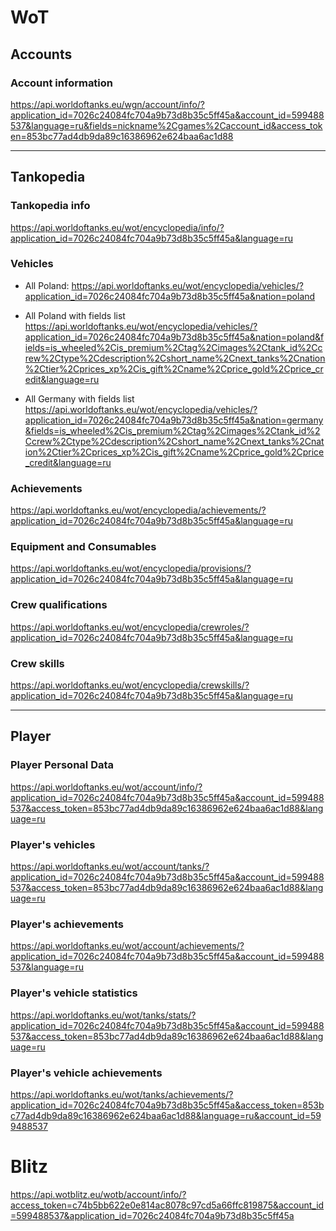 # WoT 

## Accounts

### Account information

https://api.worldoftanks.eu/wgn/account/info/?application_id=7026c24084fc704a9b73d8b35c5ff45a&account_id=599488537&language=ru&fields=nickname%2Cgames%2Caccount_id&access_token=853bc77ad4db9da89c16386962e624baa6ac1d88

---

## Tankopedia

### Tankopedia info

https://api.worldoftanks.eu/wot/encyclopedia/info/?application_id=7026c24084fc704a9b73d8b35c5ff45a&language=ru

### Vehicles

- All Poland:
https://api.worldoftanks.eu/wot/encyclopedia/vehicles/?application_id=7026c24084fc704a9b73d8b35c5ff45a&nation=poland

- All Poland with fields list
  https://api.worldoftanks.eu/wot/encyclopedia/vehicles/?application_id=7026c24084fc704a9b73d8b35c5ff45a&nation=poland&fields=is_wheeled%2Cis_premium%2Ctag%2Cimages%2Ctank_id%2Ccrew%2Ctype%2Cdescription%2Cshort_name%2Cnext_tanks%2Cnation%2Ctier%2Cprices_xp%2Cis_gift%2Cname%2Cprice_gold%2Cprice_credit&language=ru
- All Germany with fields list
  https://api.worldoftanks.eu/wot/encyclopedia/vehicles/?application_id=7026c24084fc704a9b73d8b35c5ff45a&nation=germany&fields=is_wheeled%2Cis_premium%2Ctag%2Cimages%2Ctank_id%2Ccrew%2Ctype%2Cdescription%2Cshort_name%2Cnext_tanks%2Cnation%2Ctier%2Cprices_xp%2Cis_gift%2Cname%2Cprice_gold%2Cprice_credit&language=ru

### Achievements

https://api.worldoftanks.eu/wot/encyclopedia/achievements/?application_id=7026c24084fc704a9b73d8b35c5ff45a&language=ru

### Equipment and Consumables

https://api.worldoftanks.eu/wot/encyclopedia/provisions/?application_id=7026c24084fc704a9b73d8b35c5ff45a&language=ru

### Crew qualifications

https://api.worldoftanks.eu/wot/encyclopedia/crewroles/?application_id=7026c24084fc704a9b73d8b35c5ff45a&language=ru

### Crew skills

https://api.worldoftanks.eu/wot/encyclopedia/crewskills/?application_id=7026c24084fc704a9b73d8b35c5ff45a&language=ru

---
## Player

### Player Personal Data

https://api.worldoftanks.eu/wot/account/info/?application_id=7026c24084fc704a9b73d8b35c5ff45a&account_id=599488537&access_token=853bc77ad4db9da89c16386962e624baa6ac1d88&language=ru

### Player's vehicles

https://api.worldoftanks.eu/wot/account/tanks/?application_id=7026c24084fc704a9b73d8b35c5ff45a&account_id=599488537&access_token=853bc77ad4db9da89c16386962e624baa6ac1d88&language=ru

### Player's achievements

https://api.worldoftanks.eu/wot/account/achievements/?application_id=7026c24084fc704a9b73d8b35c5ff45a&account_id=599488537&language=ru

### Player's vehicle statistics

https://api.worldoftanks.eu/wot/tanks/stats/?application_id=7026c24084fc704a9b73d8b35c5ff45a&account_id=599488537&access_token=853bc77ad4db9da89c16386962e624baa6ac1d88&language=ru

### Player's vehicle achievements

https://api.worldoftanks.eu/wot/tanks/achievements/?application_id=7026c24084fc704a9b73d8b35c5ff45a&access_token=853bc77ad4db9da89c16386962e624baa6ac1d88&language=ru&account_id=599488537


# Blitz

https://api.wotblitz.eu/wotb/account/info/?access_token=c74b5bb622e0e814ac8078c97cd5a66ffc819875&account_id=599488537&application_id=7026c24084fc704a9b73d8b35c5ff45a
